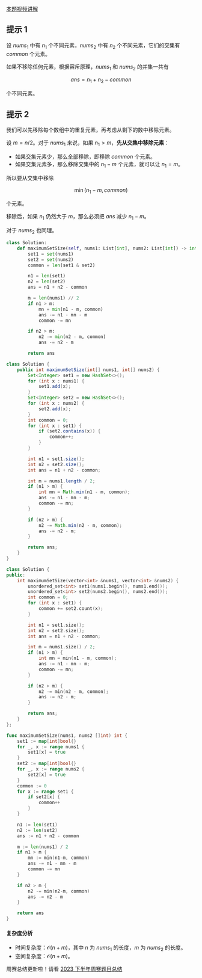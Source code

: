 [本题视频讲解](https://www.bilibili.com/video/BV1ae411e7fn/)

## 提示 1

设 $\textit{nums}_1$ 中有 $n_1$ 个不同元素，$\textit{nums}_2$ 中有 $n_2$ 个不同元素，它们的交集有 $\textit{common}$ 个元素。

如果不移除任何元素，根据容斥原理，$\textit{nums}_1$ 和 $\textit{nums}_2$ 的并集一共有

$$
\textit{ans} = n_1+n_2-\textit{common}
$$

个不同元素。

## 提示 2

我们可以先移除每个数组中的重复元素，再考虑从剩下的数中移除元素。

设 $m = n/2$。对于 $\textit{nums}_1$ 来说，如果 $n_1 > m$，**先从交集中移除元素**：

- 如果交集元素少，那么全部移除，即移除 $\textit{common}$ 个元素。
- 如果交集元素多，那么移除交集中的 $n_1-m$ 个元素，就可以让 $n_1=m$。

所以要从交集中移除

$$
\min(n_1-m, \textit{common})
$$

个元素。

移除后，如果 $n_1$ 仍然大于 $m$，那么必须把 $\textit{ans}$ 减少 $n_1-m$。

对于 $\textit{nums}_2$ 也同理。

```py [sol-Python3]
class Solution:
    def maximumSetSize(self, nums1: List[int], nums2: List[int]) -> int:
        set1 = set(nums1)
        set2 = set(nums2)
        common = len(set1 & set2)

        n1 = len(set1)
        n2 = len(set2)
        ans = n1 + n2 - common

        m = len(nums1) // 2
        if n1 > m:
            mn = min(n1 - m, common)
            ans -= n1 - mn - m
            common -= mn

        if n2 > m:
            n2 -= min(n2 - m, common)
            ans -= n2 - m

        return ans
```

```java [sol-Java]
class Solution {
    public int maximumSetSize(int[] nums1, int[] nums2) {
        Set<Integer> set1 = new HashSet<>();
        for (int x : nums1) {
            set1.add(x);
        }
        Set<Integer> set2 = new HashSet<>();
        for (int x : nums2) {
            set2.add(x);
        }
        int common = 0;
        for (int x : set1) {
            if (set2.contains(x)) {
                common++;
            }
        }

        int n1 = set1.size();
        int n2 = set2.size();
        int ans = n1 + n2 - common;

        int m = nums1.length / 2;
        if (n1 > m) {
            int mn = Math.min(n1 - m, common);
            ans -= n1 - mn - m;
            common -= mn;
        }

        if (n2 > m) {
            n2 -= Math.min(n2 - m, common);
            ans -= n2 - m;
        }

        return ans;
    }
}
```

```cpp [sol-C++]
class Solution {
public:
    int maximumSetSize(vector<int> &nums1, vector<int> &nums2) {
        unordered_set<int> set1(nums1.begin(), nums1.end());
        unordered_set<int> set2(nums2.begin(), nums2.end());
        int common = 0;
        for (int x : set1) {
            common += set2.count(x);
        }

        int n1 = set1.size();
        int n2 = set2.size();
        int ans = n1 + n2 - common;

        int m = nums1.size() / 2;
        if (n1 > m) {
            int mn = min(n1 - m, common);
            ans -= n1 - mn - m;
            common -= mn;
        }

        if (n2 > m) {
            n2 -= min(n2 - m, common);
            ans -= n2 - m;
        }

        return ans;
    }
};
```

```go [sol-Go]
func maximumSetSize(nums1, nums2 []int) int {
	set1 := map[int]bool{}
	for _, x := range nums1 {
		set1[x] = true
	}
	set2 := map[int]bool{}
	for _, x := range nums2 {
		set2[x] = true
	}
	common := 0
	for x := range set1 {
		if set2[x] {
			common++
		}
	}

	n1 := len(set1)
	n2 := len(set2)
	ans := n1 + n2 - common

	m := len(nums1) / 2
	if n1 > m {
		mn := min(n1-m, common)
		ans -= n1 - mn - m
		common -= mn
	}

	if n2 > m {
		n2 -= min(n2-m, common)
		ans -= n2 - m
	}

	return ans
}
```

#### 复杂度分析

- 时间复杂度：$\mathcal{O}(n+m)$，其中 $n$ 为 $\textit{nums}_1$ 的长度，$m$ 为 $\textit{nums}_2$ 的长度。
- 空间复杂度：$\mathcal{O}(n+m)$。

周赛总结更新啦！请看 [2023 下半年周赛题目总结](https://leetcode.cn/circle/discuss/lUu0KB/)
